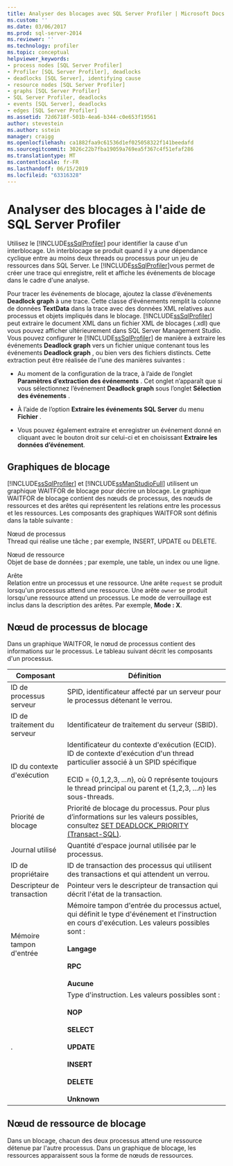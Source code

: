 ```yaml
---
title: Analyser des blocages avec SQL Server Profiler | Microsoft Docs
ms.custom: ''
ms.date: 03/06/2017
ms.prod: sql-server-2014
ms.reviewer: ''
ms.technology: profiler
ms.topic: conceptual
helpviewer_keywords:
- process nodes [SQL Server Profiler]
- Profiler [SQL Server Profiler], deadlocks
- deadlocks [SQL Server], identifying cause
- resource nodes [SQL Server Profiler]
- graphs [SQL Server Profiler]
- SQL Server Profiler, deadlocks
- events [SQL Server], deadlocks
- edges [SQL Server Profiler]
ms.assetid: 72d6718f-501b-4ea6-b344-c0e653f19561
author: stevestein
ms.author: sstein
manager: craigg
ms.openlocfilehash: ca1882faa9c61536d1ef025058322f141beedafd
ms.sourcegitcommit: 3026c22b7fba19059a769ea5f367c4f51efaf286
ms.translationtype: MT
ms.contentlocale: fr-FR
ms.lasthandoff: 06/15/2019
ms.locfileid: "63316328"
---
```

# <a name="analyze-deadlocks-with-sql-server-profiler"></a>Analyser des blocages à l'aide de SQL Server Profiler
  Utilisez le [!INCLUDE[ssSqlProfiler](../../includes/sssqlprofiler-md.md)] pour identifier la cause d'un interblocage. Un interblocage se produit quand il y a une dépendance cyclique entre au moins deux threads ou processus pour un jeu de ressources dans SQL Server. Le [!INCLUDE[ssSqlProfiler](../../includes/sssqlprofiler-md.md)]vous permet de créer une trace qui enregistre, relit et affiche les événements de blocage dans le cadre d'une analyse.  
  
 Pour tracer les événements de blocage, ajoutez la classe d’événements **Deadlock graph** à une trace. Cette classe d’événements remplit la colonne de données **TextData** dans la trace avec des données XML relatives aux processus et objets impliqués dans le blocage. [!INCLUDE[ssSqlProfiler](../../includes/sssqlprofiler-md.md)] peut extraire le document XML dans un fichier XML de blocages (.xdl) que vous pouvez afficher ultérieurement dans SQL Server Management Studio. Vous pouvez configurer le [!INCLUDE[ssSqlProfiler](../../includes/sssqlprofiler-md.md)] de manière à extraire les événements **Deadlock graph** vers un fichier unique contenant tous les événements **Deadlock graph** , ou bien vers des fichiers distincts. Cette extraction peut être réalisée de l'une des manières suivantes :  
  
-   Au moment de la configuration de la trace, à l’aide de l’onglet **Paramètres d’extraction des événements** . Cet onglet n’apparaît que si vous sélectionnez l’événement **Deadlock graph** sous l’onglet **Sélection des événements** .  
  
-   À l’aide de l’option **Extraire les événements SQL Server** du menu **Fichier** .  
  
-   Vous pouvez également extraire et enregistrer un événement donné en cliquant avec le bouton droit sur celui-ci et en choisissant **Extraire les données d’événement**.  
  
## <a name="deadlock-graphs"></a>Graphiques de blocage  
 [!INCLUDE[ssSqlProfiler](../../includes/sssqlprofiler-md.md)] et [!INCLUDE[ssManStudioFull](../../includes/ssmanstudiofull-md.md)] utilisent un graphique WAITFOR de blocage pour décrire un blocage. Le graphique WAITFOR de blocage contient des nœuds de processus, des nœuds de ressources et des arêtes qui représentent les relations entre les processus et les ressources. Les composants des graphiques WAITFOR sont définis dans la table suivante :  
  
 Nœud de processus  
 Thread qui réalise une tâche ; par exemple, INSERT, UPDATE ou DELETE.  
  
 Nœud de ressource  
 Objet de base de données ; par exemple, une table, un index ou une ligne.  
  
 Arête  
 Relation entre un processus et une ressource. Une arête `request` se produit lorsqu'un processus attend une ressource. Une arête `owner` se produit lorsqu'une ressource attend un processus. Le mode de verrouillage est inclus dans la description des arêtes. Par exemple, **Mode : X**.  
  
## <a name="deadlock-process-node"></a>Nœud de processus de blocage  
 Dans un graphique WAITFOR, le nœud de processus contient des informations sur le processus. Le tableau suivant décrit les composants d'un processus.  
  
|Composant|Définition|  
|---------------|----------------|  
|ID de processus serveur|SPID, identificateur affecté par un serveur pour le processus détenant le verrou.|  
|ID de traitement du serveur|Identificateur de traitement du serveur (SBID).|  
|ID du contexte d'exécution|Identificateur du contexte d'exécution (ECID). ID de contexte d'exécution d'un thread particulier associé à un SPID spécifique<br /><br /> ECID = {0,1,2,3, *...n*}, où 0 représente toujours le thread principal ou parent et {1,2,3, *...n*} les sous-threads.|  
|Priorité de blocage|Priorité de blocage du processus. Pour plus d’informations sur les valeurs possibles, consultez [SET DEADLOCK_PRIORITY &#40;Transact-SQL&#41;](/sql/t-sql/statements/set-deadlock-priority-transact-sql).|  
|Journal utilisé|Quantité d'espace journal utilisée par le processus.|  
|ID de propriétaire|ID de transaction des processus qui utilisent des transactions et qui attendent un verrou.|  
|Descripteur de transaction|Pointeur vers le descripteur de transaction qui décrit l'état de la transaction.|  
|Mémoire tampon d'entrée|Mémoire tampon d'entrée du processus actuel, qui définit le type d'événement et l'instruction en cours d'exécution. Les valeurs possibles sont :<br /><br /> **Langage**<br /><br /> **RPC**<br /><br /> **Aucune**|  
|.|Type d'instruction. Les valeurs possibles sont :<br /><br /> **NOP**<br /><br /> **SELECT**<br /><br /> **UPDATE**<br /><br /> **INSERT**<br /><br /> **DELETE**<br /><br /> **Unknown**|  
  
## <a name="deadlock-resource-node"></a>Nœud de ressource de blocage  
 Dans un blocage, chacun des deux processus attend une ressource détenue par l'autre processus. Dans un graphique de blocage, les ressources apparaissent sous la forme de nœuds de ressources.  
  
  

